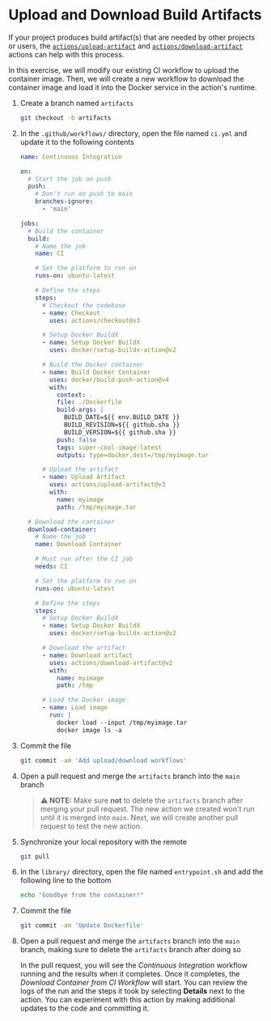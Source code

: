 # Upload and Download Build Artifacts

If your project produces build artifact(s) that are needed by other projects or
users, the
[`actions/upload-artifact`](https://github.com/actions/upload-artifact) and
[`actions/download-artifact`](https://github.com/actions/download-artifact)
actions can help with this process.

In this exercise, we will modify our existing CI workflow to upload the
container image. Then, we will create a new workflow to download the container
image and load it into the Docker service in the action's runtime.

1. Create a branch named `artifacts`

   ```bash
   git checkout -b artifacts
   ```

2. In the `.github/workflows/` directory, open the file named `ci.yml` and
   update it to the following contents

   ```yaml
   name: Continuous Integration

   on:
     # Start the job on push
     push:
       # Don't run on push to main
       branches-ignore:
         - 'main'

   jobs:
     # Build the container
     build:
       # Name the job
       name: CI

       # Set the platform to run on
       runs-on: ubuntu-latest

       # Define the steps
       steps:
         # Checkout the codebase
         - name: Checkout
           uses: actions/checkout@v3

         # Setup Docker BuildX
         - name: Setup Docker BuildX
           uses: docker/setup-buildx-action@v2

         # Build the Docker container
         - name: Build Docker Container
           uses: docker/build-push-action@v4
           with:
             context: .
             file: ./Dockerfile
             build-args: |
               BUILD_DATE=${{ env.BUILD_DATE }}
               BUILD_REVISION=${{ github.sha }}
               BUILD_VERSION=${{ github.sha }}
             push: false
             tags: super-cool-image:latest
             outputs: type=docker,dest=/tmp/myimage.tar

         # Upload the artifact
         - name: Upload Artifact
           uses: actions/upload-artifact@v3
           with:
             name: myimage
             path: /tmp/myimage.tar

     # Download the container
     download-container:
       # Name the job
       name: Download Container

       # Must run after the CI job
       needs: CI

       # Set the platform to run on
       runs-on: ubuntu-latest

       # Define the steps
       steps:
         # Setup Docker BuildX
         - name: Setup Docker BuildX
           uses: docker/setup-buildx-action@v2

         # Download the artifact
         - name: Download artifact
           uses: actions/download-artifact@v2
           with:
             name: myimage
             path: /tmp

         # Load the Docker image
         - name: Load image
           run: |
             docker load --input /tmp/myimage.tar
             docker image ls -a
   ```

3. Commit the file

   ```bash
   git commit -am 'Add upload/download workflows'
   ```

4. Open a pull request and merge the `artifacts` branch into the `main` branch

   > **:warning: NOTE:** Make sure **not** to delete the `artifacts` branch
   > after merging your pull request. The new action we created won't run until
   > it is merged into `main`. Next, we will create another pull request to test
   > the new action.

5. Synchronize your local repository with the remote

   ```bash
   git pull
   ```

6. In the `library/` directory, open the file named `entrypoint.sh` and add the
   following line to the bottom

   ```bash
   echo "Goodbye from the container!"
   ```

7. Commit the file

   ```bash
   git commit -am 'Update Dockerfile'
   ```

8. Open a pull request and merge the `artifacts` branch into the `main` branch,
   making sure to delete the `artifacts` branch after doing so

   In the pull request, you will see the _Continuous Integration_ workflow
   running and the results when it completes. Once it completes, the _Download
   Container from CI Workflow_ will start. You can review the logs of the run
   and the steps it took by selecting **Details** next to the action. You can
   experiment with this action by making additional updates to the code and
   committing it.
